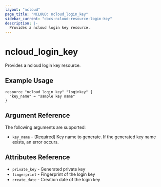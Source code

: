 ```yaml
---
layout: "ncloud"
page_title: "NCLOUD: ncloud_login_key"
sidebar_current: "docs-ncloud-resource-login-key"
description: |-
  Provides a ncloud login key resource.
---
```


# ncloud_login_key

Provides a ncloud login key resource.

## Example Usage

```hcl
resource "ncloud_login_key" "loginkey" {
  "key_name" = "sample key name"
}
```

## Argument Reference

The following arguments are supported:

* `key_name` - (Required) Key name to generate. If the generated key name exists, an error occurs.


## Attributes Reference

* `private_key` - Generated private key
* `fingerprint` - Fingerprint of the login key
* `create_date` - Creation date of the login key
